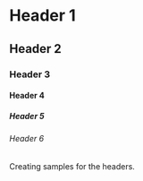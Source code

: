 # Header 1
## Header 2
### Header 3
#### Header 4
##### Header 5
###### Header 6
Creating samples for the headers.
